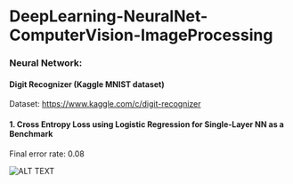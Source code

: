 # DeepLearning-NeuralNet-ComputerVision-ImageProcessing

### Neural Network:
#### Digit Recognizer (Kaggle MNIST dataset)
Dataset: https://www.kaggle.com/c/digit-recognizer

#### 1. Cross Entropy Loss using Logistic Regression for Single-Layer NN as a Benchmark

Final error rate: 0.08

![ALT TEXT](https://github.com/SaifurRR/DeepLearning-NeuralNet-ComputerVision-ImageProcessing/blob/main/NeuralNetwork/Images/1_Logistic%20Regression_train_test_loss.png)


            
  
     
      
         
        
